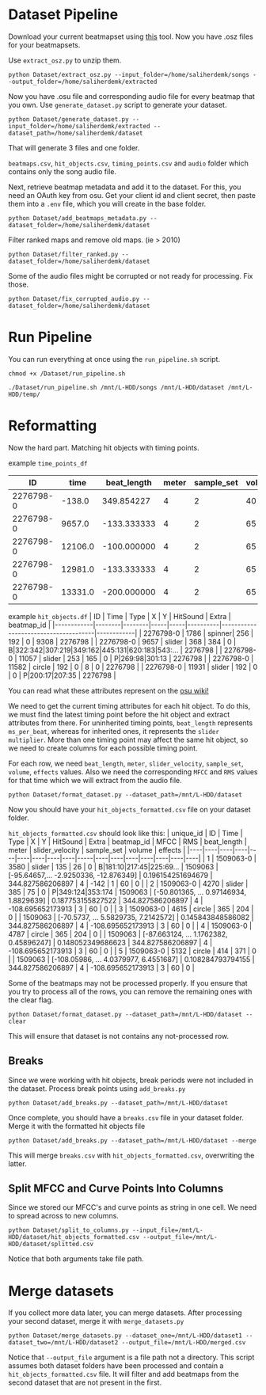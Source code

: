 # Dataset Pipeline

Download your current beatmapset using [this](https://github.com/saliherdemk/osu-lazer-backup) tool. Now you have .osz files for your beatmapsets.

Use `extract_osz.py` to unzip them.


```
python Dataset/extract_osz.py --input_folder=/home/saliherdemk/songs --output_folder=/home/saliherdemk/extracted
```

Now you have .osu file and corresponding audio file for every beatmap that you own. Use `generate_dataset.py` script to generate your dataset.


```
python Dataset/generate_dataset.py --input_folder=/home/saliherdemk/extracted --dataset_path=/home/saliherdemk/dataset
```

That will generate 3 files and one folder.

`beatmaps.csv`, `hit_objects.csv`, `timing_points.csv` and `audio` folder which contains only the song audio file.

Next, retrieve beatmap metadata and add it to the dataset. For this, you need an OAuth key from osu. Get your client id and client secret, then paste them into a `.env` file, which you will create in the base folder.

 
```
python Dataset/add_beatmaps_metadata.py --dataset_folder=/home/saliherdemk/dataset
```

Filter ranked maps and remove old maps. (ie > 2010) 
```
python Dataset/filter_ranked.py --dataset_folder=/home/saliherdemk/dataset
```

Some of the audio files might be corrupted or not ready for processing. Fix those.

```
python Dataset/fix_corrupted_audio.py --dataset_folder=/home/saliherdemk/dataset
```

# Run Pipeline
You can run everything at once using the `run_pipeline.sh` script.

```
chmod +x /Dataset/run_pipeline.sh
```

```
./Dataset/run_pipeline.sh /mnt/L-HDD/songs /mnt/L-HDD/dataset /mnt/L-HDD/temp/
```


# Reformatting

Now the hard part. Matching hit objects with timing points. 

example `time_points_df`

| ID         | time   | beat_length | meter        | sample_set | volume | uninherited | effects | beatmap_id |
|------------|--------|-------------|--------------|------------|--------|-------------|---------|------------|
| 2276798-0  | -138.0 | 349.854227  | 4            | 2          | 40     | 1.0         | 0.0     | 2276798    |
| 2276798-0  | 9657.0 | -133.333333 | 4            | 2          | 65     | 0.0         | 0.0     | 2276798    |
| 2276798-0  | 12106.0| -100.000000 | 4            | 2          | 65     | 0.0         | 0.0     | 2276798    |
| 2276798-0  | 12981.0| -133.333333 | 4            | 2          | 65     | 0.0         | 0.0     | 2276798    |
| 2276798-0  | 13331.0| -200.000000 | 4            | 2          | 65     | 0.0         | 0.0     | 2276798    |

example `hit_objects.df`
| ID         | Time   | Type   | X   | Y   | HitSound | Extra                                | beatmap_id |
|------------|--------|--------|-----|-----|----------|--------------------------------------|------------|
| 2276798-0  | 1786   | spinner| 256 | 192 | 0        | 9308                                 | 2276798    |
| 2276798-0  | 9657   | slider | 368 | 384 | 0        | B\|322:342\|307:219\|349:162\|445:131\|620:183\|543:... | 2276798    |
| 2276798-0  | 11057  | slider | 253 | 165 | 0        | P\|269:98\|301:13                       | 2276798    |
| 2276798-0  | 11582  | circle | 192 | 0   | 8        | 0                                    | 2276798    |
| 2276798-0  | 11931  | slider | 192 | 0   | 0        | P\|200:17\|207:35                       | 2276798    |


You can read what these attributes represent on the [osu wiki!](https://osu.ppy.sh/wiki/en/Client/File_formats/osu_%28file_format%29)

We need to get the current timing attributes for each hit object. To do this, we must find the latest timing point before the hit object and extract attributes from there. For uninherited timing points, `beat_length` represents `ms_per_beat`, whereas for inherited ones, it represents the `slider multiplier`. More than one timing point may affect the same hit object, so we need to create columns for each possible timing point.

For each row, we need `beat_length`, `meter`, `slider_velocity`, `sample_set`, `volume`, `effects`
values. Also we need the corresponding `MFCC` and `RMS` values for that time which we will extract from the audio file.

```
python Dataset/format_dataset.py --dataset_path=/mnt/L-HDD/dataset
```

Now you should have your `hit_objects_formatted.csv` file on your dataset folder.

`hit_objects_formatted.csv` should look like this:
| unique_id  | ID | Time | Type   | X | Y | HitSound | Extra | beatmap_id | MFCC | RMS | beat_length | meter | slider_velocity | sample_set | volume | effects |
|----|----|----|----|----|----|----|----|----|-----|----|----|----|----|----|----|----|
| 1          | 1509063-0 | 3580 | slider | 135 | 26  | 0        | B\|181:10\|217:45\|225:69... | 1509063    | [-95.64657,... -2.9250336, -12.876349] | 0.196154251694679   | 344.827586206897     | 4     | -142                 | 1          | 60     | 0       |
| 2          | 1509063-0 | 4270 | slider | 385 | 75  | 0        | P\|349:124\|353:174 | 1509063    | [-50.801365, ... 0.97146934, 1.8829639] | 0.187753155827522   | 344.827586206897     | 4     | -108.695652173913    | 3          | 60     | 0       |
| 3          | 1509063-0 | 4615 | circle | 365 | 204 | 0        |   | 1509063    | [-70.5737, ... 5.5829735, 7.2142572] | 0.145843848586082   | 344.827586206897     | 4     | -108.695652173913    | 3          | 60     | 0       |
| 4          | 1509063-0 | 4787 | circle | 365 | 204 | 0        |   | 1509063    | [-87.663124, ... 1.1762382, 0.45896247] | 0.148052349686623   | 344.827586206897     | 4     | -108.695652173913    | 3          | 60     | 0       |
| 5          | 1509063-0 | 5132 | circle | 414 | 371 | 0        |   | 1509063    | [-108.05986, ... 4.0379977, 6.4551687] | 0.108284793794155   | 344.827586206897     | 4     | -108.695652173913    | 3          | 60     | 0       |


Some of the beatmaps may not be processed properly. If you ensure that you try to process all of the rows, you can remove the remaining ones with the clear flag.


```
python Dataset/format_dataset.py --dataset_path=/mnt/L-HDD/dataset --clear
```
This will ensure that dataset is not contains any not-processed row.


## Breaks

Since we were working with hit objects, break periods were not included in the dataset. Process break points using `add_breaks.py`

```
python Dataset/add_breaks.py --dataset_path=/mnt/L-HDD/dataset
```

Once complete, you should have a `breaks.csv` file in your dataset folder. Merge it with the formatted hit objects file

```
python Dataset/add_breaks.py --dataset_path=/mnt/L-HDD/dataset --merge
```

This will merge `breaks.csv` with `hit_objects_formatted.csv`, overwriting the latter.

## Split MFCC and Curve Points Into Columns
Since we stored our MFCC's and curve points as string in one cell. We need to spread across to new columns.

```
python Dataset/split_to_columns.py --input_file=/mnt/L-HDD/dataset/hit_objects_formatted.csv --output_file=/mnt/L-HDD/dataset/splitted.csv
```

Notice that both arguments take file path.

# Merge datasets

If you collect more data later, you can merge datasets. After processing your second dataset, merge it with `merge_datasets.py`

```
python Dataset/merge_datasets.py --dataset_one=/mnt/L-HDD/dataset1 --dataset_two=/mnt/L-HDD/dataset2 --output_file=/mnt/L-HDD/merged.csv
```

Notice that `--output_file` argument is a file path not a directory. This script assumes both dataset folders have been processed and contain a `hit_objects_formatted.csv` file. It will filter and add beatmaps from the second dataset that are not present in the first.


